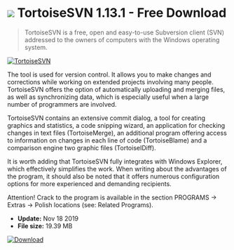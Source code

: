 # ![](https://cdn.softexe.net/static/icon/7/tortoisesvn-8273.png) TortoiseSVN 1.13.1 - Free Download

> TortoiseSVN is a free, open and easy-to-use Subversion client (SVN) addressed to the owners of computers with the Windows operating system.

[![TortoiseSVN](https://gallery.dpcdn.pl/imgc/Tools/79042/g_-_420x350_1.5_-_x3a00384c-ba9a-44a2-adb3-4e6ff5447f47.png)](https://softexe.net/win/development-it/version-control/tortoisesvn:hbgc.html)

The tool is used for version control. It allows you to make changes and corrections while working on extended projects involving many people. TortoiseSVN offers the option of automatically uploading and merging files, as well as synchronizing data, which is especially useful when a large number of programmers are involved.
 
 TortoiseSVN contains an extensive commit dialog, a tool for creating graphics and statistics, a code snipping wizard, an application for checking changes in text files (TortoiseMerge), an additional program offering access to information on changes in each line of code (TortoiseBlame) and a comparison engine two graphic files (TortoiseIDiff).
 
 It is worth adding that TortoiseSVN fully integrates with Windows Explorer, which effectively simplifies the work. When writing about the advantages of the program, it should also be noted that it offers numerous configuration options for more experienced and demanding recipients.
 
 Attention!
 Crack to the program is available in the section PROGRAMS -&gt; Extras -&gt; Polish locations (see: Related Programs).


- **Update:** Nov 18 2019
- **File size:** 19.39 MB

[![Download](https://cdn.softexe.net/static/img/download.png)](https://softexe.net/win/development-it/version-control/tortoisesvn:hbgc.html)

